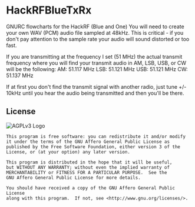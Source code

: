 # HackRFBlueTxRx
GNURC flowcharts for the HackRF (Blue and One)
You will need to create your own WAV (PCM) audio file sampled at 48kHz. This is critical - if you don't pay attention to the sample rate your audio will sound distorted or too fast.

If you are transmitting at the frequency I set (51 MHz) the actual transmit frequency where you will find your transmit audio in AM, LSB, USB, or CW will be the following:
AM: 51.117 MHz
LSB: 51.121 MHz
USB: 51.121 MHz
CW: 51.137 MHz

If at first you don't find the transmit signal with another radio, just tune +/- 10kHz until you hear the audio being transmitted and then you'll be there.


## License
![AGPLv3 Logo](http://www.gnu.org/graphics/agplv3-155x51.png)

    This program is free software: you can redistribute it and/or modify
    it under the terms of the GNU Affero General Public License as
    published by the Free Software Foundation, either version 3 of the
    License, or (at your option) any later version.

    This program is distributed in the hope that it will be useful,
    but WITHOUT ANY WARRANTY; without even the implied warranty of
    MERCHANTABILITY or FITNESS FOR A PARTICULAR PURPOSE.  See the
    GNU Affero General Public License for more details.

    You should have received a copy of the GNU Affero General Public License
    along with this program.  If not, see <http://www.gnu.org/licenses/>.

